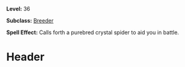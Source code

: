 <!-- TITLE: Spell: Purebred Crystal Spider -->
<!-- SUBTITLE:  -->

**Level:** 36

**Subclass:** [Breeder](breeder)

**Spell Effect:** Calls forth a purebred crystal spider to aid you in battle.

# Header